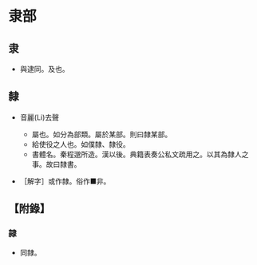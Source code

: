 # 隶部

## 隶

- 與逮同。及也。

## 隸

- 音麗(Li)去聲
    - 屬也。如分為部類。屬於某部。則曰隸某部。
    - 給使役之人也。如僕隸、隸役。
    - 書體名。秦程邈所造。漢以後。典籍表奏公私文疏用之。以其為隸人之事。故曰隸書。

- ［解字］或作隸。俗作■非。

## 【附錄】

### 隷
- 同隸。

